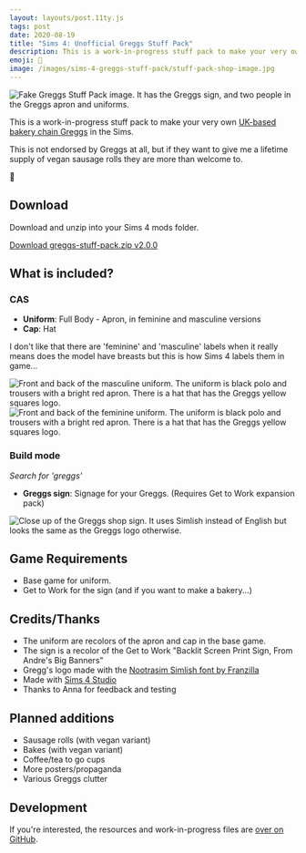 ```yaml
---
layout: layouts/post.11ty.js
tags: post
date: 2020-08-19
title: "Sims 4: Unofficial Greggs Stuff Pack"
description: This is a work-in-progress stuff pack to make your very own UK-based bakery chain Greggs in the Sims.
emoji: 🥯
image: /images/sims-4-greggs-stuff-pack/stuff-pack-shop-image.jpg
---
```


<img src="/images/sims-4-greggs-stuff-pack/stuff-pack-shop-image.jpg" alt="Fake Greggs Stuff Pack image. It has the Greggs sign, and two people in the Greggs apron and uniforms." loading="lazy" />

This is a work-in-progress stuff pack to make your very own [UK-based bakery chain Greggs](https://www.greggs.co.uk/) in the Sims.

This is not endorsed by Greggs at all, but if they want to give me a lifetime supply of vegan sausage rolls they are more than welcome to.

<div class="warning">
<span class="warning__icon" aria-hidden="true">🔗</span>

## Download

Download and unzip into your Sims 4 mods folder.

<a href="https://github.com/zactopus/sims-4-greggs-stuff-pack/releases/download/v2.0.0/greggs-stuff-pack.zip" download>Download greggs-stuff-pack.zip v2.0.0</a>

</div>

## What is included?

### CAS

- **Uniform**: Full Body - Apron, in feminine and masculine versions
- **Cap**: Hat

I don't like that there are 'feminine' and 'masculine' labels when it really means does the model have breasts but this is how Sims 4 labels them in game...

<img src="/images/sims-4-greggs-stuff-pack/uniform-masculine.jpg" alt="Front and back of the masculine uniform. The uniform is black polo and trousers with a bright red apron. There is a hat that has the Greggs yellow squares logo." loading="lazy" />
<img src="/images/sims-4-greggs-stuff-pack/uniform-feminine.jpg" alt="Front and back of the feminine uniform. The uniform is black polo and trousers with a bright red apron. There is a hat that has the Greggs yellow squares logo." loading="lazy" />

### Build mode

_Search for 'greggs'_

- **Greggs sign**: Signage for your Greggs. (Requires Get to Work expansion pack)

<img src="/images/sims-4-greggs-stuff-pack/sign-closeup.jpg" alt="Close up of the Greggs shop sign. It uses Simlish instead of English but looks the same as the Greggs logo otherwise." loading="lazy" />

## Game Requirements

- Base game for uniform.
- Get to Work for the sign (and if you want to make a bakery...)

## Credits/Thanks

- The uniform are recolors of the apron and cap in the base game.
- The sign is a recolor of the Get to Work "Backlit Screen Print Sign, From Andre's Big Banners"
- Gregg's logo made with the [Nootrasim Simlish font by Franzilla](https://www.modthesims.info/download.php?t=584840)
- Made with [Sims 4 Studio](https://sims4studio.com/)
- Thanks to Anna for feedback and testing

## Planned additions

- Sausage rolls (with vegan variant)
- Bakes (with vegan variant)
- Coffee/tea to go cups
- More posters/propaganda
- Various Greggs clutter

## Development

If you're interested, the resources and work-in-progress files are [over on GitHub](https://github.com/zactopus/sims-4-greggs-stuff-pack).
